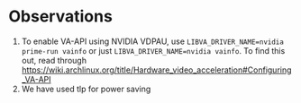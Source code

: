 # Observations

1. To enable VA-API using NVIDIA VDPAU, use
   `LIBVA_DRIVER_NAME=nvidia prime-run vainfo` or just
   `LIBVA_DRIVER_NAME=nvidia vainfo`. To find this out, read through https://wiki.archlinux.org/title/Hardware_video_acceleration#Configuring_VA-API
2. We have used tlp for power saving

